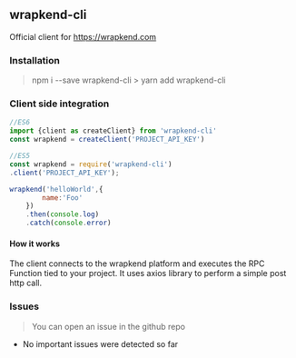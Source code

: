 ## wrapkend-cli

Official client for  https://wrapkend.com

### Installation

> npm i --save wrapkend-cli
	> yarn add wrapkend-cli

### Client side integration


```javascript
//ES6
import {client as createClient} from 'wrapkend-cli'
const wrapkend = createClient('PROJECT_API_KEY')

//ES5
const wrapkend = require('wrapkend-cli')
.client('PROJECT_API_KEY');

wrapkend('helloWorld',{
		name:'Foo'
	})
	.then(console.log)
	.catch(console.error)
```

#### How it works
The client connects to the wrapkend platform and executes the RPC Function tied to your project. It uses axios library to perform a simple post http call.

### Issues
 > You can open an issue in the github repo
- No important issues were detected so far


